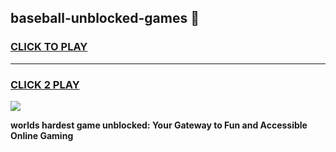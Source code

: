 
## baseball-unblocked-games 👋
<h3>
<a href="https://premium.freeplayer.one?title=baseball-unblocked-games&ref=14F">CLICK TO PLAY</a></h3>
<hr>

<h3>
<a href="https://premium.freeplayer.one?title=baseball-unblocked-games&ref=14F">CLICK 2 PLAY</a>
  
</h3>

<a href="https://premium.freeplayer.one?title=baseball-unblocked-games&ref=12F/"><img src="https://clearcache.store/games.png"></a>


**worlds hardest game unblocked: Your Gateway to Fun and Accessible Online Gaming**
